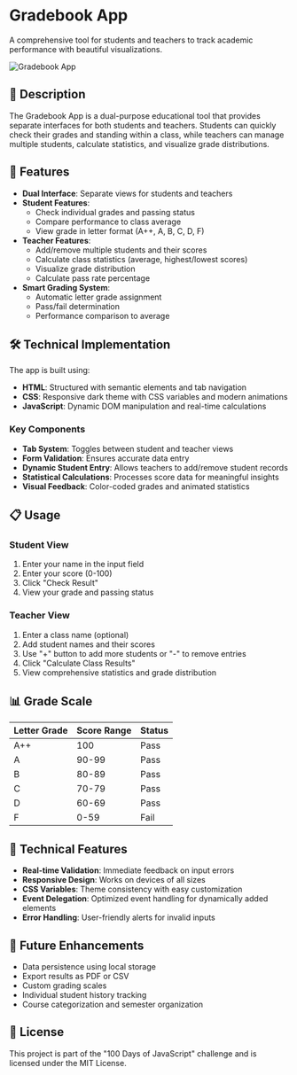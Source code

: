 # Gradebook App

A comprehensive tool for students and teachers to track academic performance with beautiful visualizations.

![Gradebook App](../assets/js.png)

## 📝 Description

The Gradebook App is a dual-purpose educational tool that provides separate interfaces for both students and teachers. Students can quickly check their grades and standing within a class, while teachers can manage multiple students, calculate statistics, and visualize grade distributions.

## 🔑 Features

- **Dual Interface**: Separate views for students and teachers
- **Student Features**:
  - Check individual grades and passing status
  - Compare performance to class average
  - View grade in letter format (A++, A, B, C, D, F)
- **Teacher Features**:
  - Add/remove multiple students and their scores
  - Calculate class statistics (average, highest/lowest scores)
  - Visualize grade distribution
  - Calculate pass rate percentage
- **Smart Grading System**:
  - Automatic letter grade assignment
  - Pass/fail determination
  - Performance comparison to average

## 🛠️ Technical Implementation

The app is built using:

- **HTML**: Structured with semantic elements and tab navigation
- **CSS**: Responsive dark theme with CSS variables and modern animations
- **JavaScript**: Dynamic DOM manipulation and real-time calculations

### Key Components

- **Tab System**: Toggles between student and teacher views
- **Form Validation**: Ensures accurate data entry
- **Dynamic Student Entry**: Allows teachers to add/remove student records
- **Statistical Calculations**: Processes score data for meaningful insights
- **Visual Feedback**: Color-coded grades and animated statistics

## 📋 Usage

### Student View

1. Enter your name in the input field
2. Enter your score (0-100)
3. Click "Check Result"
4. View your grade and passing status

### Teacher View

1. Enter a class name (optional)
2. Add student names and their scores
3. Use "+" button to add more students or "-" to remove entries
4. Click "Calculate Class Results"
5. View comprehensive statistics and grade distribution

## 📊 Grade Scale

| Letter Grade | Score Range | Status |
| ------------ | ----------- | ------ |
| A++          | 100         | Pass   |
| A            | 90-99       | Pass   |
| B            | 80-89       | Pass   |
| C            | 70-79       | Pass   |
| D            | 60-69       | Pass   |
| F            | 0-59        | Fail   |

## 🧪 Technical Features

- **Real-time Validation**: Immediate feedback on input errors
- **Responsive Design**: Works on devices of all sizes
- **CSS Variables**: Theme consistency with easy customization
- **Event Delegation**: Optimized event handling for dynamically added elements
- **Error Handling**: User-friendly alerts for invalid inputs

## 🚀 Future Enhancements

- Data persistence using local storage
- Export results as PDF or CSV
- Custom grading scales
- Individual student history tracking
- Course categorization and semester organization

## 📝 License

This project is part of the "100 Days of JavaScript" challenge and is licensed under the MIT License.
